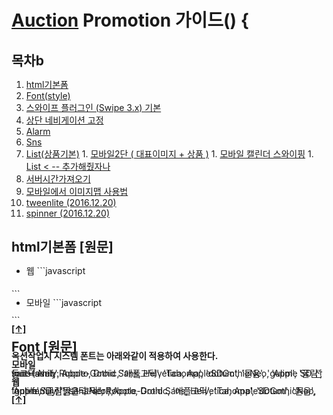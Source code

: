 
# [Auction](http://www.auction.co.kr) Promotion  가이드() {


## <a name='TOC'><a name='TOC'>목차b</a>

  1. [html기본폼](#default)
  1. [Font(style)](#font)  
  1. [스와이프 플러그인 (Swipe 3.x) 기본](https://github.com/Guide-Line/Auction-promotion-guide/tree/master/swipe#swipe)
  1. [상단 네비게이션 고정](https://github.com/Guide-Line/Auction-promotion-guide/tree/master/fixed_top_navigation#fixed_top_navigation)
  1. [Alarm](https://github.com/Guide-Line/Auction-promotion-guide/tree/master/time#alarm)
  1. [Sns](https://github.com/Guide-Line/Auction-promotion-guide/tree/master/sns#sns)
  1. [List(상품기본)](https://github.com/Guide-Line/Auction-promotion-guide/tree/master/list#list)
    1. [모바일2단 ( 대표이미지 + 상품 )](https://github.com/Guide-Line/Auction-promotion-guide/tree/master/list/other_version_01#list)
    1. [모바일 캘린더 스와이핑](https://github.com/Guide-Line/Auction-promotion-guide/tree/master/list/calendar_swipe#list)
    1. [List < -- 추가해줬자나](https://github.com/Guide-Line/Auction-promotion-guide/tree/master/list#list)    
  1. [서버시간가져오기](https://github.com/Guide-Line/Auction-promotion-guide/tree/master/server_time#server_time)
  1. [모바일에서 이미지맵 사용법](https://github.com/Guide-Line/Auction-promotion-guide/tree/master/mobile_image_map#mobile_image_map)
  1. [tweenlite (2016.12.20)](https://github.com/Guide-Line/Auction-promotion-guide/tree/master/tweenLite#greensock)
  1. [spinner (2016.12.20)](https://github.com/Guide-Line/Auction-promotion-guide/tree/master/spinner#spinner)


  
 ## <a name='default'>html기본폼</a> [원문]

   - 웹
    ```javascript
<!DOCTYPE html PUBLIC "-//W3C//DTD XHTML 1.0 Transitional//EN" "http://www.w3.org/TR/xhtml1/DTD/xhtml1-transitional.dtd">
<html xmlns="http://www.w3.org/1999/xhtml">
<head>
<meta http-equiv="Content-Type" content="text/html; charset=euc-kr" />
<meta http-equiv="X-UA-Compatible" content="IE=edge,chrome=1" />

<!-- cmtool 하단 상품 운영시 jquery 는 주석처리한후 업로드 한다 -->
<script type="text/javascript" src="http://script.auction.co.kr/common/jquery.js"></script>


<title>옥션 - 프로모션명a</title>
<style>
  *{padding: 0; margin:0; border: 0;}
  #p_wrapper{position:relative; width:100%; line-height: 0px;}
  #p_wrapper img{vertical-align: top; line-height: 0px;}
  
  #p_header{position: relative; width:100%;}
  #p_contents{position: relative; width:100%;}
  #p_footer{position: relative; width:100%;}
</style>
</head>

<body>
  <div id="p_wrapper">
    <div id="p_header">
      
    </div>
    <div id="p_contents">
      
    </div>
    <div id="p_contents">
      
    </div>
  </div>
</body>
</html>
   ``` 

   - 모바일
    ```javascript
<!DOCTYPE html PUBLIC "-//W3C//DTD XHTML 1.0 Transitional//EN" "http://www.w3.org/TR/xhtml1/DTD/xhtml1-transitional.dtd">
<html xmlns="http://www.w3.org/1999/xhtml">
<head>
<meta http-equiv="Content-Type" content="text/html; charset=euc-kr" />
<meta http-equiv="X-UA-Compatible" content="IE=edge,chrome=1" />

<!-- cmtool 하단 상품 운영시 jquery 는 주석처리한후 업로드 한다 -->
<script type="text/javascript" src="http://script.auction.co.kr/common/jquery.js"></script>


<title>옥션 - 프로모션명</title>
<style>
  *{padding: 0; margin:0; border: 0;}
  #p_wrapper{position:relative; width:100%; line-height: 0px; max-width:640px; margin: 0 auto}
  #p_wrapper img{vertical-align: top; line-height: 0px; width:100%;}
  
  #p_header{position: relative; width:100%;}
  #p_contents{position: relative; width:100%;}
  #p_footer{position: relative; width:100%;}
</style>
</head>

<body>
  <div id="p_wrapper">
    <div id="p_header">
      
    </div>
    <div id="p_contents">
      
    </div>
    <div id="p_contents">
      
    </div>
  </div>
</body>
</html>
   ```

**[[↑]](#TOC)**



## <a name='font'>Font</a> [원문]
   
 
**옥션작업시 시스템 폰트는 아래와같이 적용하여 사용한다.**

**모바일**

font-family:Roboto, Droid Sans, Helvetica, AppleSDGothicNeo, 'Apple SD 산돌고딕 Neo', Apple-Gothic, '애플고딕', 'Tahoma', 'dotum', '돋움', 'gulim', '굴림', sans-serif;

**웹**

font-family:"맑은 고딕", Roboto, Droid Sans, Helvetica, AppleSDGothicNeo, 'Apple SD 산돌고딕 Neo', Apple-Gothic, '애플고딕', 'Tahoma', 'dotum', '돋움', 'gulim', '굴림', sans-serif;


**[[↑]](#TOC)**



